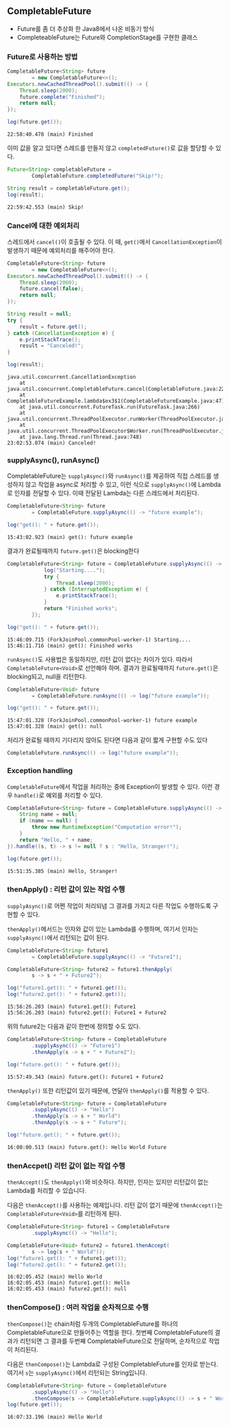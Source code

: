 ## CompletableFuture

- Future를 좀 더 추상화 한 Java8에서 나온 비동기 방식
- CompleteableFuture는 Future와 CompletionStage를 구현한 클래스



### Future로 사용하는 방법

```java
CompletableFuture<String> future
        = new CompletableFuture<>();
Executors.newCachedThreadPool().submit(() -> {
    Thread.sleep(2000);
    future.complete("Finished");
    return null;
});

log(future.get());
```

```
22:58:40.478 (main) Finished
```



이미 값을 알고 있다면 스레드를 만들지 않고 `completedFuture()`로 값을 할당할 수 있다.

```java
Future<String> completableFuture =
        CompletableFuture.completedFuture("Skip!");

String result = completableFuture.get();
log(result);
```

```
22:59:42.553 (main) Skip!
```



### Cancel에 대한 예외처리

스레드에서 `cancel()`이 호출될 수 있다. 이 때, `get()`에서 `CancellationException`이 발생하기 때문에 예외처리를 해주어야 한다.

```java
CompletableFuture<String> future
        = new CompletableFuture<>();
Executors.newCachedThreadPool().submit(() -> {
    Thread.sleep(2000);
    future.cancel(false);
    return null;
});

String result = null;
try {
    result = future.get();
} catch (CancellationException e) {
    e.printStackTrace();
    result = "Canceled!";
}

log(result);
```

```
java.util.concurrent.CancellationException
	at java.util.concurrent.CompletableFuture.cancel(CompletableFuture.java:2276)
	at CompletableFutureExample.lambda$ex3$1(CompletableFutureExample.java:47)
	at java.util.concurrent.FutureTask.run(FutureTask.java:266)
	at java.util.concurrent.ThreadPoolExecutor.runWorker(ThreadPoolExecutor.java:1149)
	at java.util.concurrent.ThreadPoolExecutor$Worker.run(ThreadPoolExecutor.java:624)
	at java.lang.Thread.run(Thread.java:748)
23:02:53.074 (main) Canceled!
```



### supplyAsync(), runAsync()

CompletableFuture는 `supplyAsync()`와 `runAsync()`를 제공하여 직접 스레드를 생성하지 않고 작업을 async로 처리할 수 있고, 이런 식으로 `supplyAsync()`에 Lambda로 인자를 전달할 수 있다. 이때 전달된 Lambda는 다른 스레드에서 처리된다.

```java
CompletableFuture<String> future
        = CompletableFuture.supplyAsync(() -> "future example");

log("get(): " + future.get());
```

```
15:43:02.923 (main) get(): future example
```



결과가 완료될때까지 `future.get()`은 blocking한다

```java
CompletableFuture<String> future = CompletableFuture.supplyAsync(() -> {
            log("Starting....");
            try {
                Thread.sleep(2000);
            } catch (InterruptedException e) {
                e.printStackTrace();
            }
            return "Finished works";
        });

log("get(): " + future.get());
```

```
15:46:09.715 (ForkJoinPool.commonPool-worker-1) Starting....
15:46:11.716 (main) get(): Finished works
```



`runAsync()`도 사용법은 동일하지만, 리턴 값이 없다는 차이가 있다.
따라서 `CompletableFuture<Void>`로 선언해야 하며. 결과가 완료될때까지 `future.get()`은 blocking되고, null을 리턴한다.

```java
CompletableFuture<Void> future
        = CompletableFuture.runAsync(() -> log("future example"));

log("get(): " + future.get());
```

```
15:47:01.328 (ForkJoinPool.commonPool-worker-1) future example
15:47:01.328 (main) get(): null
```



처리가 완료될 때까지 기다리지 않아도 된다면 다음과 같이 짧게 구현할 수도 있다

```java
CompletableFuture.runAsync(() -> log("future example"));
```



### Exception handling

`CompletableFuture`에서 작업을 처리하는 중에 Exception이 발생할 수 있다. 이런 경우 `handle()`로 예외를 처리할 수 있다.

```java
CompletableFuture<String> future = CompletableFuture.supplyAsync(() -> {
    String name = null;
    if (name == null) {
        throw new RuntimeException("Computation error!");
    }
    return "Hello, " + name;
}).handle((s, t) -> s != null ? s : "Hello, Stranger!");

log(future.get());
```

```
15:51:35.385 (main) Hello, Stranger!
```



### thenApply() : 리턴 값이 있는 작업 수행

`supplyAsync()`로 어쩐 작업이 처리되념 그 결과를 가지고 다른 작업도 수행하도록 구현할 수 있다.

`thenApply()`메서드는 인자와 값이 있는 Lambda를 수행하며, 여기서 인자는 `supplyAsync()`에서 리턴되는 값이 된다.

```java
CompletableFuture<String> future1
        = CompletableFuture.supplyAsync(() -> "Future1");

CompletableFuture<String> future2 = future1.thenApply(
        s -> s + " + Future2");

log("future1.get(): " + future1.get());
log("future2.get(): " + future2.get());
```

```
15:56:26.203 (main) future1.get(): Future1
15:56:26.203 (main) future2.get(): Future1 + Future2
```



위의 future2는 다음과 같이 한번에 정의할 수도 있다.

```java
CompletableFuture<String> future = CompletableFuture
        .supplyAsync(() -> "Future1")
        .thenApply(s -> s + " + Future2");

log("future.get(): " + future.get());
```

```log
15:57:49.343 (main) future.get(): Future1 + Future2
```



`thenApply()` 또한 리턴값이 있기 때문에, 연달아 `thenApply()`를 적용할 수 있다.

```java
CompletableFuture<String> future = CompletableFuture
        .supplyAsync(() -> "Hello")
        .thenApply(s -> s + " World")
        .thenApply(s -> s + " Future");

log("future.get(): " + future.get());
```

```log
16:00:00.513 (main) future.get(): Hello World Future
```



### thenAccpet() 리턴 값이 없는 작업 수행

`thenAccept()`도 `thenApply()`와 비슷하다. 하지만, 인자는 있지만 리턴값이 없는 Lambda를 처리할 수 있습니다.

다음은 `thenAccept()`를 사용하는 예제입니다. 리턴 값이 없기 때문에 `thenAccept()`는 `CompletableFuture<Void>`를 리턴하게 된다.

```java
CompletableFuture<String> future1 = CompletableFuture
        .supplyAsync(() -> "Hello");

CompletableFuture<Void> future2 = future1.thenAccept(
        s -> log(s + " World"));
log("future1.get(): " + future1.get());
log("future2.get(): " + future2.get());
```

```log
16:02:05.452 (main) Hello World
16:02:05.453 (main) future1.get(): Hello
16:02:05.453 (main) future2.get(): null
```



### thenCompose() : 여러 작업을 순차적으로 수행

`thenCompose()`는 chain처럼 두개의 CompletableFuture를 하나의 CompletableFuture으로 만들어주는 역할을 한다. 첫번째 CompletableFuture의 결과가 리턴되면 그 결과를 두번째 CompletableFuture으로 전달하며, 순차적으로 작업이 처리된다.

다음은 `thenCompose()`는 Lambda로 구성된 CompletableFuture를 인자로 받는다. 여기서 `s`는 `supplyAsync()`에서 리턴되는 String입니다.

```java
CompletableFuture<String> future = CompletableFuture
        .supplyAsync(() -> "Hello")
        .thenCompose(s -> CompletableFuture.supplyAsync(() -> s + " World"));
log(future.get());
```

```log
16:07:33.196 (main) Hello World
```
